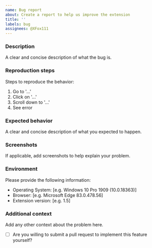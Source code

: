 ```yaml
---
name: Bug report
about: Create a report to help us improve the extension
title: ''
labels: bug
assignees: @XFox111
---
```


### Description
A clear and concise description of what the bug is.

### Reproduction steps
Steps to reproduce the behavior:
1. Go to '...'
2. Click on '...'
3. Scroll down to '...'
4. See error

### Expected behavior
A clear and concise description of what you expected to happen.

### Screenshots
If applicable, add screenshots to help explain your problem.

### Environment
Please provide the following information:
 - Operating System: [e.g. Windows 10 Pro 1909 (10.0.18363)]
 - Browser: [e.g. Microsoft Edge 83.0.478.56]
 - Extension version: [e.g. 1.5]

### Additional context
Add any other context about the problem here.

- [ ] Are you willing to submit a pull request to implement this feature yourself?
